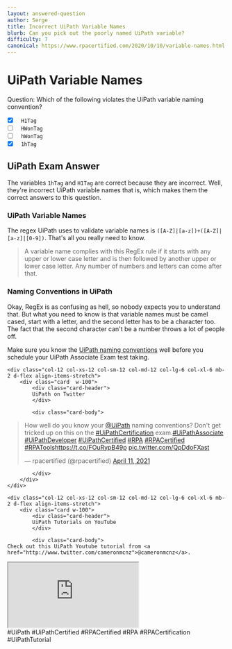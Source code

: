 ```yaml
---
layout: answered-question
author: Serge
title: Incorrect UiPath Variable Names
blurb: Can you pick out the poorly named UiPath variable?
difficulty: 7
canonical: https://www.rpacertified.com/2020/10/10/variable-names.html
---
```


# UiPath Variable Names

Question: Which of the following violates the UiPath variable naming convention?

- [x] &nbsp;  `H1Tag`
- [ ] &nbsp;  `HWonTag`
- [ ] &nbsp;  `hWonTag`
- [x] &nbsp;  `1hTag`

## UiPath Exam Answer

The variables `1hTag` and `H1Tag` are correct because they are incorrect. Well, they're incorrect UiPath variable names that is, which makes them the correct answers to this question.

### UiPath Variable Names

The regex UiPath uses to validate variable names is `([A-Z]|[a-z])+([A-Z]|[a-z]|[0-9])`. That's all you really need to know.

> A variable name complies with this RegEx rule if it starts with any upper or lower case letter and is then followed by another upper or lower case letter. Any number of numbers and letters can come after that.

### Naming Conventions in UiPath

Okay, RegEx is as confusing as hell, so nobody expects you to understand that. But what you need to know is that variable names must be camel cased, start with a letter, and the second letter has to be a character too. The fact that the second character can't be a number throws a lot of people off.

Make sure you know the <a href="https://www.rpacertified.com/2020/10/10/variable-naming-conventions.html">UiPath naming conventions</a> well before you schedule your UiPath Associate Exam test taking.
  
  



<div class="row">
	
    <div class="col-12 col-xs-12 col-sm-12 col-md-12 col-lg-6 col-xl-6 mb-2 d-flex align-items-stretch">
        <div class="card  w-100">
            <div class="card-header">
            UiPath on Twitter
            </div>

            <div class="card-body">
<!-- **************************** -->            
<blockquote class="twitter-tweet"><p lang="en" dir="ltr">How well do you know your <a href="https://twitter.com/UiPath?ref_src=twsrc%5Etfw">@UiPath</a> naming conventions? Don&#39;t get tricked up on this on the <a href="https://twitter.com/hashtag/UiPathCertification?src=hash&amp;ref_src=twsrc%5Etfw">#UiPathCertification</a> exam.<a href="https://twitter.com/hashtag/UiPathAssociate?src=hash&amp;ref_src=twsrc%5Etfw">#UiPathAssociate</a> <a href="https://twitter.com/hashtag/UiPathDeveloper?src=hash&amp;ref_src=twsrc%5Etfw">#UiPathDeveloper</a> <a href="https://twitter.com/hashtag/UiPathCertified?src=hash&amp;ref_src=twsrc%5Etfw">#UiPathCertified</a> <a href="https://twitter.com/hashtag/RPA?src=hash&amp;ref_src=twsrc%5Etfw">#RPA</a> <a href="https://twitter.com/hashtag/RPACertified?src=hash&amp;ref_src=twsrc%5Etfw">#RPACertified</a> <a href="https://twitter.com/hashtag/RPATools?src=hash&amp;ref_src=twsrc%5Etfw">#RPATools</a><a href="https://t.co/FOuRypB49p">https://t.co/FOuRypB49p</a> <a href="https://t.co/QpDdoFXast">pic.twitter.com/QpDdoFXast</a></p>&mdash; rpacertified (@rpacertified) <a href="https://twitter.com/rpacertified/status/1381316612574343172?ref_src=twsrc%5Etfw">April 11, 2021</a></blockquote> <script async src="https://platform.twitter.com/widgets.js" charset="utf-8"></script> 



<!-- **************************** -->   
            
            
            </div>
        </div>
    </div>
	
	<div class="col-12 col-xs-12 col-sm-12 col-md-12 col-lg-6 col-xl-6 mb-2 d-flex align-items-stretch">
        <div class="card w-100">
            <div class="card-header">
            UiPath Tutorials on YouTube
            </div>

            <div class="card-body">
	Check out this UiPath Youtube tutorial from <a href="http://www.twitter.com/cameronmcnz">@cameronmcnz</a>.	    
	    
<div class="embed-responsive embed-responsive-16by9">
<iframe class="embed-responsive-item" src="https://www.youtube.com/embed/KCCBJ711Z5Q"></iframe>
</div>
#UiPath #UiPathCertified #RPACertified #RPA #RPACertification #UiPathTutorial
            </div>
        </div>
    </div>
	
</div>




